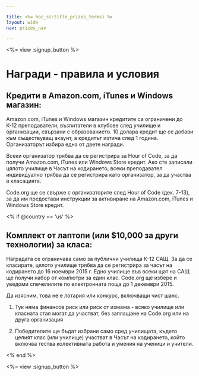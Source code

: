 ```yaml
---

title: <%= hoc_s(:title_prizes_terms) %>
layout: wide
nav: prizes_nav

---
```


<%= view :signup_button %>

# Награди - правила и условия

## Кредити в Amazon.com, iTunes и Windows магазин:

Amazon.com, iTunes и Windows магазин кредитите са ограничени до К-12 преподаватели, възпитатели в клубове след училище и организации, свързани с образованието. 10 долара кредит ще се добави към съществуващ акаунт, а кредитът изтича след 1 година. Организаторът избира една от двете награди.

Всеки организатор трябва да се регистрира за Hour of Code, за да получи Amazon.com, iTunes или Windows Store кредит. Ако сте записали цялото училище в Часът на кодирането, всеки преподавател индивидуално трябва да се регистрира като организатор, за да участва в класацията.

Code.org ще се свърже с организаторите след Hour of Code (дек. 7-13), за да им предостави инструкции за активиране на Amazon.com, iTunes и Windows Store кредит.

<% if @country == 'us' %>

## Комплект от лаптопи (или $10,000 за други технологии) за класа:

Наградата се ограничава само за публични училища К-12 САЩ. За да се класирате, цялото училище трябва да се регистрира за часът на кодирането до 16 ноември 2015 г. Едно училище във всеки щат на САЩ ще получи набор от компютри за един клас. Code.org ще избере и уведоми спечелилите по електронната поща до 1 декември 2015.

Да изясним, това не е лотария или конкурс, включващи чист шанс.

1) Тук няма финансов риск или риск от измама - всяко училище или класната стая могат да участват, без заплащане на Code.org или на друга организация

2) Победителите ще бъдат избрани само сред училищата, където целият клас (или училище) участват в Часът на кодирането, който включва тества колективната работа и умения на ученици и учители.

<% end %>

<%= view :signup_button %>